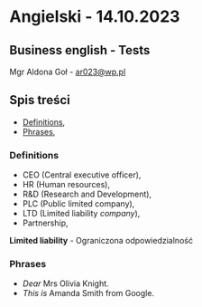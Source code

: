 # Angielski - 14.10.2023

## Business english - Tests

Mgr Aldona Goł - [ar023@wp.pl](mailto:ar023@wp.pl)

## Spis treści
- [Definitions](#definitions), 
- [Phrases](#phrases),

### Definitions

- CEO (Central executive officer),
- HR (Human resources),
- R&D (Research and Development),
- PLC (Public limited company),
- LTD (Limited liability _company_),
- Partnership,

**Limited liability** - Ograniczona odpowiedzialność

### Phrases
- _Dear_ Mrs Olivia Knight.
- _This is_ Amanda Smith from Google.